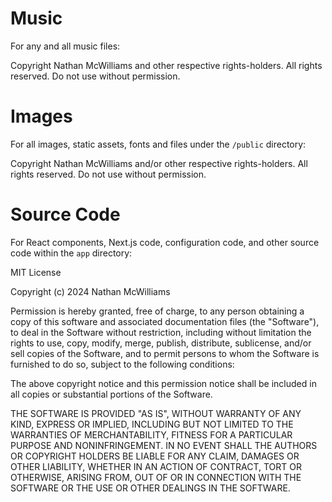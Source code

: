 # Music

For any and all music files:

Copyright Nathan McWilliams and other respective rights-holders.
All rights reserved.
Do not use without permission.

# Images

For all images, static assets, fonts and files under the `/public` directory:

Copyright Nathan McWilliams and/or other respective rights-holders.
All rights reserved.
Do not use without permission.

# Source Code

For React components, Next.js code, configuration code, and other source code within the `app` directory:

MIT License

Copyright (c) 2024 Nathan McWilliams

Permission is hereby granted, free of charge, to any person obtaining a copy
of this software and associated documentation files (the "Software"), to deal
in the Software without restriction, including without limitation the rights
to use, copy, modify, merge, publish, distribute, sublicense, and/or sell
copies of the Software, and to permit persons to whom the Software is
furnished to do so, subject to the following conditions:

The above copyright notice and this permission notice shall be included in all
copies or substantial portions of the Software.

THE SOFTWARE IS PROVIDED "AS IS", WITHOUT WARRANTY OF ANY KIND, EXPRESS OR
IMPLIED, INCLUDING BUT NOT LIMITED TO THE WARRANTIES OF MERCHANTABILITY,
FITNESS FOR A PARTICULAR PURPOSE AND NONINFRINGEMENT. IN NO EVENT SHALL THE
AUTHORS OR COPYRIGHT HOLDERS BE LIABLE FOR ANY CLAIM, DAMAGES OR OTHER
LIABILITY, WHETHER IN AN ACTION OF CONTRACT, TORT OR OTHERWISE, ARISING FROM,
OUT OF OR IN CONNECTION WITH THE SOFTWARE OR THE USE OR OTHER DEALINGS IN THE
SOFTWARE.
